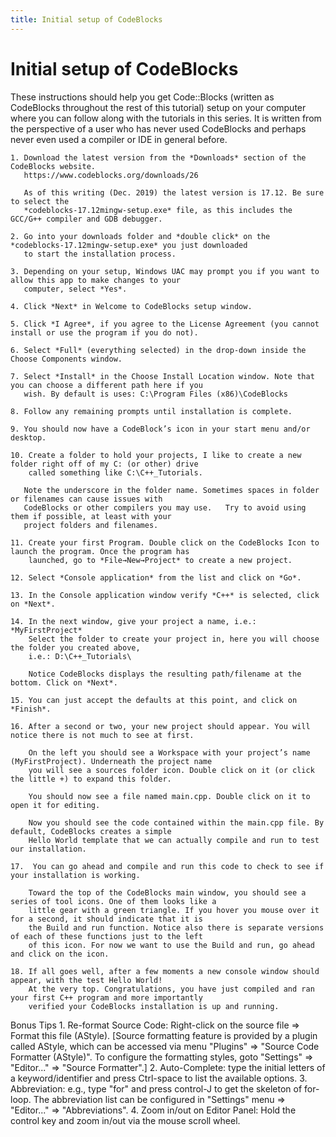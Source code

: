 ```yaml
---
title: Initial setup of CodeBlocks 
---
```


# Initial setup of CodeBlocks 


These instructions should help you get Code::Blocks (written as CodeBlocks throughout the rest of this tutorial)
setup on your computer where you can follow along with the tutorials in this series. It is written from the perspective
of a user who has never used CodeBlocks and perhaps never even used a compiler or IDE in general before.

    1. Download the latest version from the *Downloads* section of the CodeBlocks website.
       https://www.codeblocks.org/downloads/26
       
       As of this writing (Dec. 2019) the latest version is 17.12. Be sure to select the
       *codeblocks-17.12mingw-setup.exe* file, as this includes the GCC/G++ compiler and GDB debugger.
       
    2. Go into your downloads folder and *double click* on the *codeblocks-17.12mingw-setup.exe* you just downloaded
       to start the installation process.
       
    3. Depending on your setup, Windows UAC may prompt you if you want to allow this app to make changes to your
       computer, select *Yes*.
       
    4. Click *Next* in Welcome to CodeBlocks setup window.
       
    5. Click *I Agree*, if you agree to the License Agreement (you cannot install or use the program if you do not).
       
    6. Select *Full* (everything selected) in the drop-down inside the Choose Components window.
       
    7. Select *Install* in the Choose Install Location window. Note that you can choose a different path here if you
       wish. By default is uses: C:\Program Files (x86)\CodeBlocks
       
    8. Follow any remaining prompts until installation is complete.
       
    9. You should now have a CodeBlock’s icon in your start menu and/or desktop.
       
    10. Create a folder to hold your projects, I like to create a new folder right off of my C: (or other) drive
        called something like C:\C++_Tutorials.
       
       Note the underscore in the folder name. Sometimes spaces in folder or filenames can cause issues with
       CodeBlocks or other compilers you may use. 	Try to avoid using them if possible, at least with your
       project folders and filenames.
       
    11. Create your first Program. Double click on the CodeBlocks Icon to launch the program. Once the program has
        launched, go to *File→New→Project* to create a new project.
       
    12. Select *Console application* from the list and click on *Go*.
       
    13. In the Console application window verify *C++* is selected, click on *Next*.
       
    14. In the next window, give your project a name, i.e.: *MyFirstProject*
        Select the folder to create your project in, here you will choose the folder you created above,
        i.e.: D:\C++_Tutorials\

	    Notice CodeBlocks displays the resulting path/filename at the bottom. Click on *Next*.

    15. You can just accept the defaults at this point, and click on *Finish*.
       
    16. After a second or two, your new project should appear. You will notice there is not much to see at first.
       
        On the left you should see a Workspace with your project’s name (MyFirstProject). Underneath the project name
        you will see a sources folder icon. Double click on it (or click the little +) to expand this folder.
       	
        You should now see a file named main.cpp. Double click on it to open it for editing.
       
        Now you should see the code contained within the main.cpp file. By default, CodeBlocks creates a simple
        Hello World template that we can actually compile and run to test our installation.

    17.  You can go ahead and compile and run this code to check to see if your installation is working.
       
        Toward the top of the CodeBlocks main window, you should see a series of tool icons. One of them looks like a
        little gear with a green triangle. If you hover you mouse over it for a second, it should indicate that it is
        the Build and run function. Notice also there is separate versions of each of these functions just to the left
        of this icon. For now we want to use the Build and run, go ahead and click on the icon.
       
    18. If all goes well, after a few moments a new console window should appear, with the test Hello World!
        At the very top. Congratulations, you have just compiled and ran your first C++ program and more importantly
        verified your CodeBlocks installation is up and running.
       


Bonus Tips
    1. Re-format Source Code: Right-click on the source file ⇒ Format this file (AStyle). [Source formatting feature is
       provided by a plugin called AStyle, which can be accessed via menu "Plugins" ⇒ "Source Code Formatter (AStyle)".
       To configure the formatting styles, goto "Settings" ⇒ "Editor..." ⇒ "Source Formatter".]
    2. Auto-Complete: type the initial letters of a keyword/identifier and press Ctrl-space to list the available
        options.
    3. Abbreviation: e.g., type "for" and press control-J to get the skeleton of for-loop. The abbreviation list can be
       configured in "Settings" menu ⇒ "Editor..." ⇒ "Abbreviations".
    4. Zoom in/out on Editor Panel:
       Hold the control key and zoom in/out via the mouse scroll wheel.
